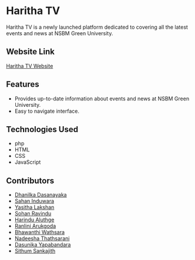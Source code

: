 # Haritha TV

Haritha TV is a newly launched platform dedicated to covering all the latest events and news at NSBM Green University.


## Website Link
[Haritha TV Website](http://harithatv.liveblog365.com/)

## Features
- Provides up-to-date information about events and news at NSBM Green University.
- Easy to navigate interface.

## Technologies Used
- php
- HTML
- CSS
- JavaScript


## Contributors

- [Dhanilka Dasanayaka ](https://github.com/dhanilka)
- [Sahan Induwara](https://github.com/)
- [Yasitha Lakshan](https://github.com/)
- [Sohan Ravindu](https://github.com/RavinduSohan)
- [Harindu Aluthge](https://github.com/HarinduAluthge)
- [Ranlini Arukgoda](https://github.com/Viyathmaranlini)
- [Bhawanthi Wathsara](https://github.com/bhawanthiwathsara)
- [Nadeesha Thathsarani](https://github.com/nadeeshab2)
- [Dasunika Yapabandara](https://github.com/dasunikayapabandara)
- [Sithum Sankajith](https://github.com/sithumsankajith)

